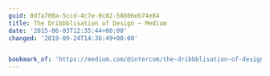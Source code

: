 ```yaml
---
guid: 0d7a700a-5ccd-4c7e-9c82-58806eb74e84
title: The Dribbblisation of Design — Medium
date: '2015-06-03T12:35:44+00:00'
changed: '2019-09-24T14:36:49+00:00'


bookmark_of: 'https://medium.com/@intercom/the-dribbblisation-of-design-406422ccb026'
---
```




